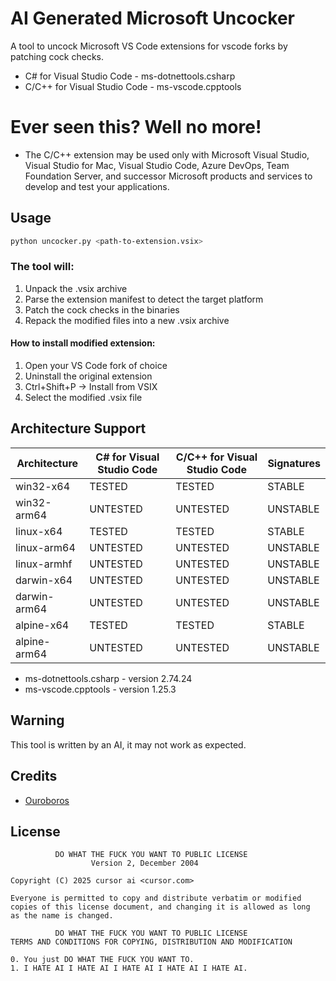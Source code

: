 # AI Generated Microsoft Uncocker

A tool to uncock Microsoft VS Code extensions for vscode forks by patching cock checks.

- C# for Visual Studio Code - ms-dotnettools.csharp
- C/C++ for Visual Studio Code - ms-vscode.cpptools

# Ever seen this? Well no more!

- The C/C++ extension may be used only with Microsoft Visual Studio, Visual Studio for Mac, Visual Studio Code, Azure DevOps, Team Foundation Server, and successor Microsoft products and services to develop and test your applications.

## Usage

```bash
python uncocker.py <path-to-extension.vsix>
```

### The tool will:
1. Unpack the .vsix archive
2. Parse the extension manifest to detect the target platform
3. Patch the cock checks in the binaries
4. Repack the modified files into a new .vsix archive

#### How to install modified extension:
1. Open your VS Code fork of choice
2. Uninstall the original extension
3. Ctrl+Shift+P -> Install from VSIX
4. Select the modified .vsix file

## Architecture Support

| Architecture | C# for Visual Studio Code | C/C++ for Visual Studio Code | Signatures    |
|--------------|---------------------------|------------------------------|---------------|
| win32-x64    | TESTED                    | TESTED                       | STABLE        |
| win32-arm64  | UNTESTED                  | UNTESTED                     | UNSTABLE      |
| linux-x64    | TESTED                    | TESTED                       | STABLE        |
| linux-arm64  | UNTESTED                  | UNTESTED                     | UNSTABLE      |
| linux-armhf  | UNTESTED                  | UNTESTED                     | UNSTABLE      |
| darwin-x64   | UNTESTED                  | UNTESTED                     | UNSTABLE      |
| darwin-arm64 | UNTESTED                  | UNTESTED                     | UNSTABLE      |
| alpine-x64   | TESTED                    | TESTED                       | STABLE        |
| alpine-arm64 | UNTESTED                  | UNTESTED                     | UNSTABLE      |

- ms-dotnettools.csharp - version 2.74.24
- ms-vscode.cpptools - version 1.25.3

## Warning

This tool is written by an AI, it may not work as expected.

## Credits

- [Ouroboros](https://gist.github.com/Ouroboros/1a1e0b9c8bcbac2a519516aa5a12a52b)

## License

```
          DO WHAT THE FUCK YOU WANT TO PUBLIC LICENSE
                  Version 2, December 2004

Copyright (C) 2025 cursor ai <cursor.com>

Everyone is permitted to copy and distribute verbatim or modified
copies of this license document, and changing it is allowed as long
as the name is changed.

          DO WHAT THE FUCK YOU WANT TO PUBLIC LICENSE
TERMS AND CONDITIONS FOR COPYING, DISTRIBUTION AND MODIFICATION

0. You just DO WHAT THE FUCK YOU WANT TO.
1. I HATE AI I HATE AI I HATE AI I HATE AI I HATE AI.
```